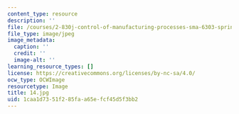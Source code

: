 ```yaml
---
content_type: resource
description: ''
file: /courses/2-830j-control-of-manufacturing-processes-sma-6303-spring-2008/1caa1d7351f285faa65efcf45d5f3bb2_14.jpg
file_type: image/jpeg
image_metadata:
  caption: ''
  credit: ''
  image-alt: ''
learning_resource_types: []
license: https://creativecommons.org/licenses/by-nc-sa/4.0/
ocw_type: OCWImage
resourcetype: Image
title: 14.jpg
uid: 1caa1d73-51f2-85fa-a65e-fcf45d5f3bb2
---
```

